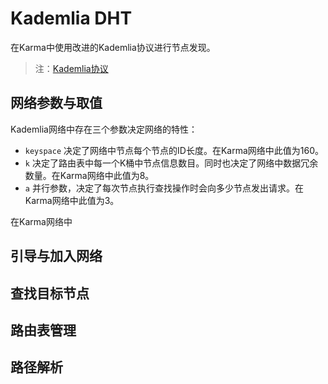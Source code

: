 # Kademlia DHT
在Karma中使用改进的Kademlia协议进行节点发现。

> 注：[Kademlia协议](https://pdos.csail.mit.edu/~petar/papers/maymounkov-kademlia-lncs.pdf)

## 网络参数与取值
Kademlia网络中存在三个参数决定网络的特性：
- `keyspace` 决定了网络中节点每个节点的ID长度。在Karma网络中此值为160。
- `k` 决定了路由表中每一个K桶中节点信息数目。同时也决定了网络中数据冗余数量。在Karma网络中此值为8。
- `a` 并行参数，决定了每次节点执行查找操作时会向多少节点发出请求。在Karma网络中此值为3。

在Karma网络中

## 引导与加入网络

## 查找目标节点

## 路由表管理

## 路径解析

